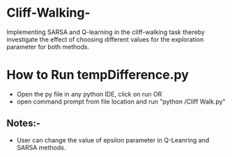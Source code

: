 # Cliff-Walking-
Implementing SARSA  and Q-learning in the cliff-walking task thereby investigate the effect of choosing different values for the exploration  parameter for  both  methods. 

# How to Run tempDifference.py
- Open the py file in any python IDE, click on run
OR
- open command prompt from file location and run "python /Cliff Walk.py"
## Notes:-
- User can change the value of epsilon parameter in Q-Leanring and SARSA methods.
